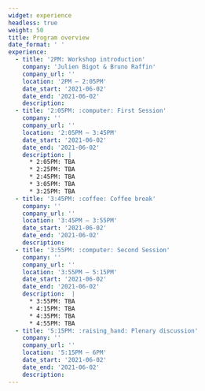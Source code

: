 ```yaml
---
widget: experience
headless: true
weight: 50
title: Program overview
date_format: ' '
experience:
  - title: '2PM: Workshop introduction'
    company: 'Julien Bigot & Bruno Raffin'
    company_url: ''
    location: '2PM – 2:05PM'
    date_start: '2021-06-02'
    date_end: '2021-06-02'
    description: 
  - title: '2:05PM: :computer: First Session'
    company: ''
    company_url: ''
    location: '2:05PM – 3:45PM'
    date_start: '2021-06-02'
    date_end: '2021-06-02'
    description: |
      * 2:05PM: TBA
      * 2:25PM: TBA
      * 2:45PM: TBA
      * 3:05PM: TBA
      * 3:25PM: TBA
  - title: '3:45PM: :coffee: Coffee break'
    company: ''
    company_url: ''
    location: '3:45PM – 3:55PM'
    date_start: '2021-06-02'
    date_end: '2021-06-02'
    description: 
  - title: '3:55PM: :computer: Second Session'
    company: ''
    company_url: ''
    location: '3:55PM – 5:15PM'
    date_start: '2021-06-02'
    date_end: '2021-06-02'
    description:  |
      * 3:55PM: TBA
      * 4:15PM: TBA
      * 4:35PM: TBA
      * 4:55PM: TBA
  - title: '5:15PM: :raising_hand: Plenary discussion'
    company: ''
    company_url: ''
    location: '5:15PM – 6PM'
    date_start: '2021-06-02'
    date_end: '2021-06-02'
    description: 
---
```

